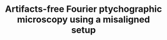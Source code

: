 ---
title: "Artifacts-free Fourier ptychographic microscopy using a misaligned setup"
collection: publications
permalink: /publication/2021_Bianco_Optical_Methods_for_Inspection,_Characterization,_and_Imaging_of_Biomaterials_V
Year: 2021
venue: 'nan'
DOI: '10.1117/12.2592550'
---